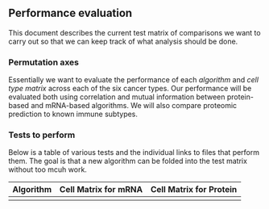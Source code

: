 ## Performance evaluation

This document describes the current test matrix of comparisons we want to carry out so that we can keep track of what analysis should be done.

### Permutation axes
Essentially we want to evaluate the performance of each *algorithm* and *cell type matrix* across each of the six cancer types. Our performance will be evaluated both using correlation and mutual information between protein-based and mRNA-based algorithms. We will also compare proteomic prediction to known immune subtypes.

### Tests to perform

Below is a table of various tests and the individual links to files that perform them. The goal is that a new algorithm can be folded into the test matrix without too mcuh work.

| Algorithm | Cell Matrix for mRNA | Cell Matrix for Protein |
| --- | --- | --- |
|  | | |
